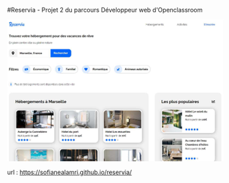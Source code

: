 #Reservia - Projet 2 du parcours Développeur web d'Openclassroom

![Preview](./images/screen.jpg)

url : https://sofianealamri.github.io/reservia/